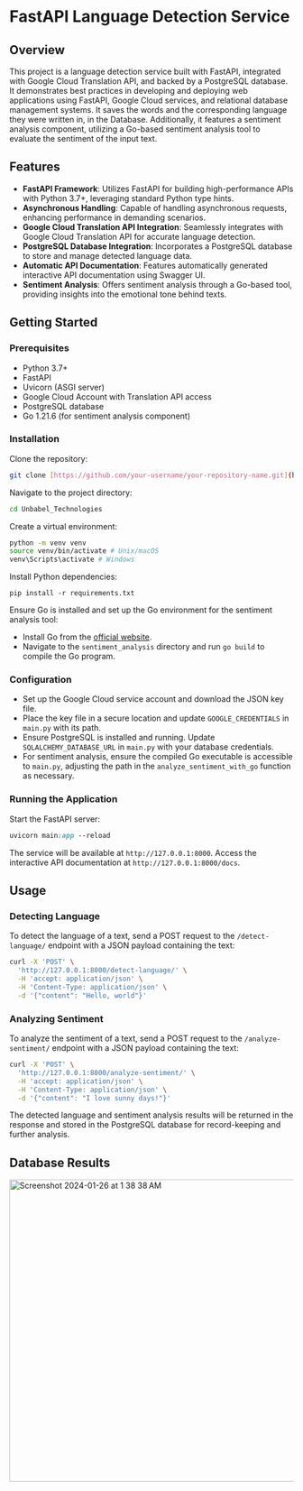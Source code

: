 
# FastAPI Language Detection Service

## Overview

This project is a language detection service built with FastAPI, integrated with Google Cloud Translation API, and backed by a PostgreSQL database. It demonstrates best practices in developing and deploying web applications using FastAPI, Google Cloud services, and relational database management systems. It saves the words and the corresponding language they were written in, in the Database. Additionally, it features a sentiment analysis component, utilizing a Go-based sentiment analysis tool to evaluate the sentiment of the input text.

## Features

- **FastAPI Framework**: Utilizes FastAPI for building high-performance APIs with Python 3.7+, leveraging standard Python type hints.
- **Asynchronous Handling**: Capable of handling asynchronous requests, enhancing performance in demanding scenarios.
- **Google Cloud Translation API Integration**: Seamlessly integrates with Google Cloud Translation API for accurate language detection.
- **PostgreSQL Database Integration**: Incorporates a PostgreSQL database to store and manage detected language data.
- **Automatic API Documentation**: Features automatically generated interactive API documentation using Swagger UI.
- **Sentiment Analysis**: Offers sentiment analysis through a Go-based tool, providing insights into the emotional tone behind texts.

## Getting Started

### Prerequisites

- Python 3.7+
- FastAPI
- Uvicorn (ASGI server)
- Google Cloud Account with Translation API access
- PostgreSQL database
- Go 1.21.6 (for sentiment analysis component)

### Installation

Clone the repository:
```bash
git clone [https://github.com/your-username/your-repository-name.git](https://github.com/joaovasco01/Unbabel_Technologies.git)
```
Navigate to the project directory:
```bash
cd Unbabel_Technologies
```
Create a virtual environment:
```bash
python -m venv venv
source venv/bin/activate # Unix/macOS
venv\Scripts\activate # Windows
```
Install Python dependencies:
```
pip install -r requirements.txt
```
Ensure Go is installed and set up the Go environment for the sentiment analysis tool:
- Install Go from the [official website](https://golang.org/dl/).
- Navigate to the `sentiment_analysis` directory and run `go build` to compile the Go program.

### Configuration

- Set up the Google Cloud service account and download the JSON key file.
- Place the key file in a secure location and update `GOOGLE_CREDENTIALS` in `main.py` with its path.
- Ensure PostgreSQL is installed and running. Update `SQLALCHEMY_DATABASE_URL` in `main.py` with your database credentials.
- For sentiment analysis, ensure the compiled Go executable is accessible to `main.py`, adjusting the path in the `analyze_sentiment_with_go` function as necessary.

### Running the Application

Start the FastAPI server:
```css
uvicorn main:app --reload
```
The service will be available at `http://127.0.0.1:8000`.
Access the interactive API documentation at `http://127.0.0.1:8000/docs`.

## Usage

### Detecting Language

To detect the language of a text, send a POST request to the `/detect-language/` endpoint with a JSON payload containing the text:

```bash
curl -X 'POST' \
  'http://127.0.0.1:8000/detect-language/' \
  -H 'accept: application/json' \
  -H 'Content-Type: application/json' \
  -d '{"content": "Hello, world"}'
```

### Analyzing Sentiment

To analyze the sentiment of a text, send a POST request to the `/analyze-sentiment/` endpoint with a JSON payload containing the text:

```bash
curl -X 'POST' \
  'http://127.0.0.1:8000/analyze-sentiment/' \
  -H 'accept: application/json' \
  -H 'Content-Type: application/json' \
  -d '{"content": "I love sunny days!"}'
```

The detected language and sentiment analysis results will be returned in the response and stored in the PostgreSQL database for record-keeping and further analysis.


## Database Results

<img width="536" alt="Screenshot 2024-01-26 at 1 38 38 AM" src="https://github.com/joaovasco01/Unbabel_Technologies/assets/61276111/4bd2f772-14b1-4372-b61d-a372b278834b">

